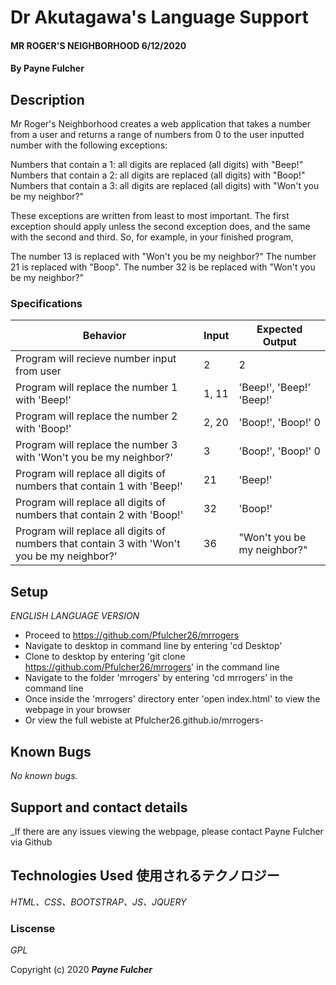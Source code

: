 # Dr Akutagawa's Language Support #

#### MR ROGER'S NEIGHBORHOOD 6/12/2020

#### By Payne Fulcher 

## Description  

Mr Roger's Neighborhood creates a web application that takes a number from a user and returns a range of numbers from 0 to the user inputted number with the following exceptions:

Numbers that contain a 1: all digits are replaced (all digits) with "Beep!"
Numbers that contain a 2: all digits are replaced (all digits) with "Boop!"
Numbers that contain a 3: all digits are replaced (all digits) with "Won't you be my neighbor?"

These exceptions are written from least to most important. The first exception should apply unless the second exception does, and the same with the second and third. So, for example, in your finished program,

The number 13 is replaced with "Won't you be my neighbor?"
The number 21 is replaced with "Boop".
The number 32 is be replaced with "Won't you be my neighbor?"

### Specifications

| Behavior  | Input | Expected Output |
|-----------|-------|-----------------|
| Program will recieve number input from user | 2 | 2 |
| Program will replace the number 1 with 'Beep!' | 1, 11 | 'Beep!', 'Beep!' 'Beep!' |
| Program will replace the number 2 with 'Boop!' | 2, 20 | 'Boop!', 'Boop!' 0 |
| Program will replace the number 3 with 'Won't you be my neighbor?' | 3 | 'Boop!', 'Boop!' 0 |
| Program will replace all digits of numbers that contain 1 with 'Beep!' | 21 | 'Beep!' |
| Program will replace all digits of numbers that contain 2 with 'Boop!' | 32 | 'Boop!' |
| Program will replace all digits of numbers that contain 3 with 'Won't you be my neighbor?' | 36 | "Won't you be my neighbor?" |
 

## Setup

_ENGLISH LANGUAGE VERSION_

* Proceed to https://github.com/Pfulcher26/mrrogers
* Navigate to desktop in command line by entering 'cd Desktop'  
* Clone to desktop by entering 'git clone https://github.com/Pfulcher26/mrrogers' in the command line 
* Navigate to the folder 'mrrogers' by entering 'cd mrrogers' in the command line 
* Once inside the 'mrrogers' directory enter 'open index.html' to view the webpage in your browser
* Or view the full webiste at Pfulcher26.github.io/mrrogers- 

## Known Bugs 

_No known bugs._

## Support and contact details  

_If there are any issues viewing the webpage, please contact Payne Fulcher via Github 

## Technologies Used 使用されるテクノロジー

_HTML、CSS、BOOTSTRAP、JS、JQUERY_

### Liscense 

*GPL*

Copyright (c) 2020 **_Payne Fulcher_**
 